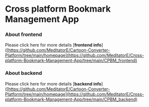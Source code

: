 # Cross platform Bookmark Management App

### About frontend
Please click here for more details [**frontend info**]([https://github.com/MeditatorE/Cartoon-Converter-Platform/tree/main/homepage](https://github.com/MeditatorE/Cross-platform-Bookmark-Management-App/tree/main/CPBM_frontend)

### About backend
Please click here for more details [**backend info**]([https://github.com/MeditatorE/Cartoon-Converter-Platform/tree/main/homepage](https://github.com/MeditatorE/Cross-platform-Bookmark-Management-App/tree/main/CPBM_backend)
